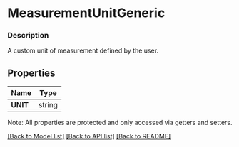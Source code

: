 # MeasurementUnitGeneric

### Description

A custom unit of measurement defined by the user.

## Properties
Name | Type
------------ | -------------
**UNIT** | string

Note: All properties are protected and only accessed via getters and setters.

[[Back to Model list]](../../README.md#documentation-for-models) [[Back to API list]](../../README.md#documentation-for-api-endpoints) [[Back to README]](../../README.md)

